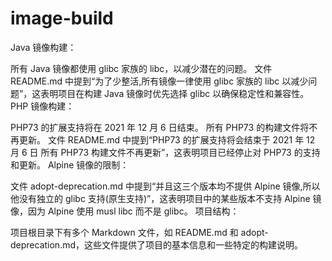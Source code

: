 # image-build

Java 镜像构建：

所有 Java 镜像都使用 glibc 家族的 libc，以减少潜在的问题。
文件 README.md 中提到“为了少整活,所有镜像一律使用 glibc 家族的 libc 以减少问题”，这表明项目在构建 Java 镜像时优先选择 glibc 以确保稳定性和兼容性。
PHP 镜像构建：

PHP73 的扩展支持将在 2021 年 12 月 6 日结束。
所有 PHP73 的构建文件将不再更新。
文件 README.md 中提到“PHP73 的扩展支持将会结束于 2021 年 12 月 6 日 所有 PHP73 构建文件不再更新”，这表明项目已经停止对 PHP73 的支持和更新。
Alpine 镜像的限制：

文件 adopt-deprecation.md 中提到“并且这三个版本均不提供 Alpine 镜像,所以他没有独立的 glibc 支持(原生支持)”，这表明项目中的某些版本不支持 Alpine 镜像，因为 Alpine 使用 musl libc 而不是 glibc。
项目结构：

项目根目录下有多个 Markdown 文件，如 README.md 和 adopt-deprecation.md，这些文件提供了项目的基本信息和一些特定的构建说明。